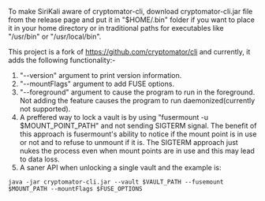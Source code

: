 
To make SiriKali aware of cryptomator-cli, download cryptomator-cli.jar file from the release page and put it
in "$HOME/.bin" folder if you want to place it in your home directory or in traditional paths for executables
like "/usr/bin" or "/usr/local/bin".

This project is a fork of https://github.com/cryptomator/cli and currently, it adds the following functionality:-

1. "--version" argument to print version information.
2. "--mountFlags" argument to add FUSE options.
3. "--foreground" argument to cause the program to run in the foreground.
    Not adding the feature causes the program to run daemonized(currently not supported).
4. A preffered way to lock a vault is by using "fusermount -u $MOUNT_POINT_PATH" and not sending SIGTERM signal.
    The benefit of this approach is fusermount's ability to notice if the mount point is in use or not and to refuse to
     unmount if it is. The SIGTERM approach just nukes the process even when mount points are in use and this may
     lead to data loss.
5. A saner API when unlocking a single vault and the example is:

```java -jar cryptomator-cli.jar --vault $VAULT_PATH --fusemount $MOUNT_PATH --mountFlags $FUSE_OPTIONS```
